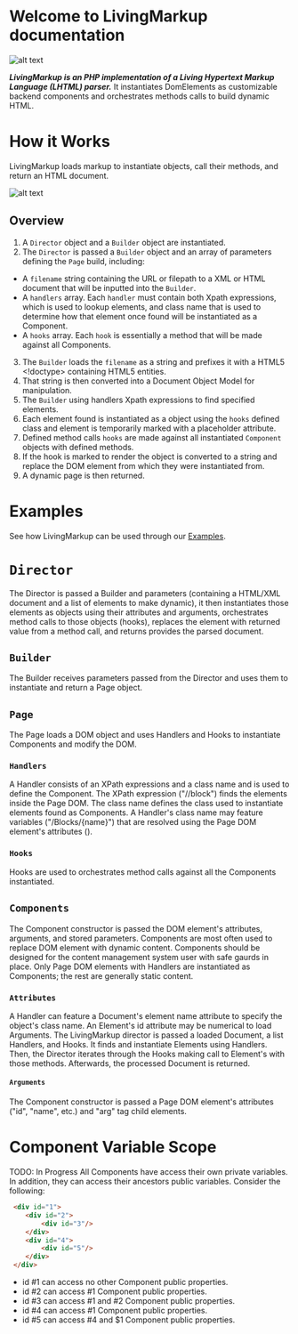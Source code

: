 # Welcome to LivingMarkup documentation

![alt text](https://github.com/hxtree/LivingMarkup/raw/master/docs/logo/392x100.jpg "LivingMarkup")

***LivingMarkup is an PHP implementation of a Living Hypertext Markup Language (LHTML) parser.*** 
It instantiates DomElements as customizable backend components and orchestrates methods calls to build dynamic HTML.

# How it Works
LivingMarkup loads markup to instantiate objects, call their methods, and return an HTML document. 

![alt text](https://github.com/hxtree/LivingMarkup/raw/master/docs/diagrams/Class%20Diagram.png "Class Diagram")

## Overview
1. A `Director` object and a `Builder` object are instantiated. 
2. The `Director` is passed a `Builder` object and an array of parameters defining the `Page` build, including:
- A `filename` string containing the URL or filepath to a XML or HTML document that will be inputted into the `Builder`.
- A `handlers` array. Each `handler` must contain both Xpath expressions, which is used to lookup elements, and class 
name that is used to determine how that element once found will be instantiated as a Component.
- A `hooks` array. Each `hook` is essentially a method that will be made against all Components.
3. The `Builder` loads the `filename` as a string and prefixes it with a HTML5 <!doctype> containing HTML5 entities.
4. That string is then converted into a Document Object Model for manipulation.
5. The `Builder` using handlers Xpath expressions to find specified elements. 
6. Each element found is instantiated as a object using the `hooks` defined class and element is temporarily marked with a placeholder attribute.
7. Defined method calls `hooks` are made against all instantiated `Component` objects with defined methods.
8. If the hook is marked to render the object is converted to a string and replace the DOM element from which they were
instantiated from.
9. A dynamic page is then returned.

# Examples
See how LivingMarkup can be used through our [Examples](https://github.com/hxtree/LivingMarkup/blob/master/examples/README.md).

# `Director`
The Director is passed a Builder and parameters (containing a HTML/XML document and a list of elements to make
dynamic), it then instantiates those elements as objects using their attributes and arguments, orchestrates method calls 
to those objects (hooks), replaces the element with returned value from a method call, and returns provides the parsed
document.

## `Builder`
The Builder receives parameters passed from the Director and uses them to instantiate and return a Page object.

## `Page`
The Page loads a DOM object and uses Handlers and Hooks to instantiate Components and modify the DOM.

### `Handlers`
A Handler consists of an XPath expressions and a class name and is used to define the Component. 
The XPath expression  ("//block") finds the elements inside the Page DOM. 
The class name defines the class used to instantiate elements found as Components.
A Handler's class name may feature variables ("/Blocks/{name}") that are resolved using the Page DOM element's 
attributes (<block name="Message"/>). 

### `Hooks`
Hooks are used to orchestrates method calls against all the Components instantiated.

## `Components`
The Component constructor is passed the DOM element's attributes, arguments, and stored parameters.
Components are most often used to replace DOM element with dynamic content.
Components should be designed for the content management system user with safe gaurds in place.
Only Page DOM elements with Handlers are instantiated as Components; the rest are generally static content.

### `Attributes`
A Handler can feature a Document's element name attribute to specify the object's class name. 
An Element's id attribute may be numerical to load Arguments.
The LivingMarkup director is passed a loaded Document, a list Handlers, and Hooks. 
It finds and instantiate Elements using Handlers. 
Then, the Director iterates through the Hooks making call to Element's with those methods. 
Afterwards, the processed Document is returned.

#### `Arguments`
The Component constructor is passed a Page DOM element's attributes ("id", "name", etc.) and "arg" tag child elements.

# Component Variable Scope
TODO: In Progress
All Components have access their own private variables. In addition, they can access their ancestors public variables.
Consider the following:

```HTML
 <div id="1">
 	<div id="2">
 		<div id="3"/>
 	</div>
 	<div id="4">
 		<div id="5"/>
 	</div>
 </div>
```

* id #1 can access no other Component public properties. 
* id #2 can access #1 Component public properties.
* id #3 can access #1 and #2 Component public properties.
* id #4 can access #1 Component public properties.
* id #5 can access #4 and $1 Component public properties.